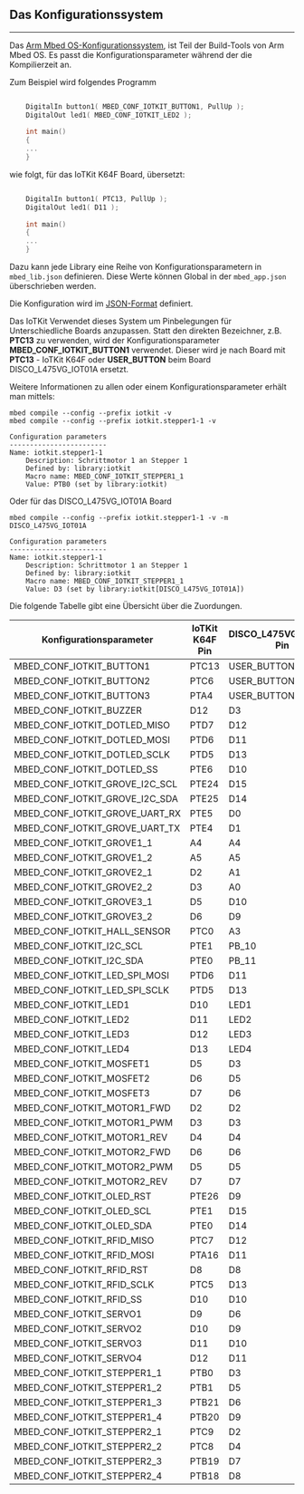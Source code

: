 ## Das Konfigurationssystem
***

Das [Arm Mbed OS-Konfigurationssystem](https://os.mbed.com/docs/mbed-os/latest/reference/configuration.html), ist Teil der Build-Tools von Arm Mbed OS. Es passt die Konfigurationsparameter während der die Kompilierzeit an.

Zum Beispiel wird folgendes Programm 

```cpp

    DigitalIn button1( MBED_CONF_IOTKIT_BUTTON1, PullUp );
    DigitalOut led1( MBED_CONF_IOTKIT_LED2 );
    
    int main()
    {
    ...
    }
```

wie folgt, für das IoTKit K64F Board, übersetzt:

```cpp

    DigitalIn button1( PTC13, PullUp );
    DigitalOut led1( D11 );
    
    int main()
    {
    ...
    }
```    

Dazu kann jede Library eine Reihe von Konfigurationsparametern in `mbed_lib.json` definieren. Diese Werte können  Global in der `mbed_app.json` überschrieben werden. 

Die Konfiguration wird im [JSON-Format](https://de.wikipedia.org/wiki/JavaScript_Object_Notation) definiert.

Das IoTKit Verwendet dieses System um Pinbelegungen für Unterschiedliche Boards anzupassen. Statt den direkten Bezeichner, z.B. **PTC13** zu verwenden, wird der Konfigurationsparameter **MBED_CONF_IOTKIT_BUTTON1** verwendet. Dieser wird je nach Board mit **PTC13** - IoTKit K64F oder **USER_BUTTON** beim Board DISCO_L475VG_IOT01A ersetzt.

Weitere Informationen zu allen oder einem Konfigurationsparameter erhält man mittels:

    mbed compile --config --prefix iotkit -v
    mbed compile --config --prefix iotkit.stepper1-1 -v
    
    Configuration parameters
    ------------------------
    Name: iotkit.stepper1-1
        Description: Schrittmotor 1 an Stepper 1
        Defined by: library:iotkit
        Macro name: MBED_CONF_IOTKIT_STEPPER1_1
        Value: PTB0 (set by library:iotkit)
    
Oder für das DISCO_L475VG_IOT01A Board

    mbed compile --config --prefix iotkit.stepper1-1 -v -m DISCO_L475VG_IOT01A
    
    Configuration parameters
    ------------------------
    Name: iotkit.stepper1-1
        Description: Schrittmotor 1 an Stepper 1
        Defined by: library:iotkit
        Macro name: MBED_CONF_IOTKIT_STEPPER1_1
        Value: D3 (set by library:iotkit[DISCO_L475VG_IOT01A])
   
Die folgende Tabelle gibt eine Übersicht über die Zuordungen. 

| Konfigurationsparameter | IoTKit K64F Pin | DISCO_L475VG_IOT01A Pin |
| ----------------------- | --------------- | ----------------------- |
| MBED_CONF_IOTKIT_BUTTON1 | PTC13 | USER_BUTTON |
| MBED_CONF_IOTKIT_BUTTON2 | PTC6 | USER_BUTTON |
| MBED_CONF_IOTKIT_BUTTON3 | PTA4 | USER_BUTTON |
| MBED_CONF_IOTKIT_BUZZER | D12 | D3 |
| MBED_CONF_IOTKIT_DOTLED_MISO | PTD7 | D12 |
| MBED_CONF_IOTKIT_DOTLED_MOSI | PTD6 | D11 |
| MBED_CONF_IOTKIT_DOTLED_SCLK | PTD5 | D13 |
| MBED_CONF_IOTKIT_DOTLED_SS | PTE6 | D10 |
| MBED_CONF_IOTKIT_GROVE_I2C_SCL | PTE24 | D15 |
| MBED_CONF_IOTKIT_GROVE_I2C_SDA | PTE25 | D14 |
| MBED_CONF_IOTKIT_GROVE_UART_RX | PTE5 | D0 |
| MBED_CONF_IOTKIT_GROVE_UART_TX | PTE4 | D1 |
| MBED_CONF_IOTKIT_GROVE1_1 | A4 | A4 |
| MBED_CONF_IOTKIT_GROVE1_2 | A5 | A5 |
| MBED_CONF_IOTKIT_GROVE2_1 | D2 | A1 |
| MBED_CONF_IOTKIT_GROVE2_2 | D3 | A0 |
| MBED_CONF_IOTKIT_GROVE3_1 | D5 | D10 |
| MBED_CONF_IOTKIT_GROVE3_2 | D6 | D9 |
| MBED_CONF_IOTKIT_HALL_SENSOR | PTC0 | A3 |
| MBED_CONF_IOTKIT_I2C_SCL | PTE1 | PB_10 |
| MBED_CONF_IOTKIT_I2C_SDA | PTE0 | PB_11 |
| MBED_CONF_IOTKIT_LED_SPI_MOSI | PTD6 | D11 |
| MBED_CONF_IOTKIT_LED_SPI_SCLK | PTD5 | D13 |
| MBED_CONF_IOTKIT_LED1 | D10 | LED1 |
| MBED_CONF_IOTKIT_LED2 | D11 | LED2 |
| MBED_CONF_IOTKIT_LED3 | D12 | LED3 |
| MBED_CONF_IOTKIT_LED4 | D13 | LED4 |
| MBED_CONF_IOTKIT_MOSFET1 | D5 | D3 |
| MBED_CONF_IOTKIT_MOSFET2 | D6 | D5 |
| MBED_CONF_IOTKIT_MOSFET3 | D7 | D6 |
| MBED_CONF_IOTKIT_MOTOR1_FWD | D2 | D2 |
| MBED_CONF_IOTKIT_MOTOR1_PWM | D3 | D3 |
| MBED_CONF_IOTKIT_MOTOR1_REV | D4 | D4 |
| MBED_CONF_IOTKIT_MOTOR2_FWD | D6 | D6 |
| MBED_CONF_IOTKIT_MOTOR2_PWM | D5 | D5 |
| MBED_CONF_IOTKIT_MOTOR2_REV | D7 | D7 |
| MBED_CONF_IOTKIT_OLED_RST | PTE26 | D9 |
| MBED_CONF_IOTKIT_OLED_SCL | PTE1 | D15 |
| MBED_CONF_IOTKIT_OLED_SDA | PTE0 | D14 |
| MBED_CONF_IOTKIT_RFID_MISO | PTC7 | D12 |
| MBED_CONF_IOTKIT_RFID_MOSI | PTA16 | D11 |
| MBED_CONF_IOTKIT_RFID_RST | D8 | D8 |
| MBED_CONF_IOTKIT_RFID_SCLK | PTC5 | D13 |
| MBED_CONF_IOTKIT_RFID_SS | D10 | D10 |
| MBED_CONF_IOTKIT_SERVO1 | D9 | D6 |
| MBED_CONF_IOTKIT_SERVO2 | D10 | D9 |
| MBED_CONF_IOTKIT_SERVO3 | D11 | D10 |
| MBED_CONF_IOTKIT_SERVO4 | D12 | D11 |
| MBED_CONF_IOTKIT_STEPPER1_1 | PTB0 | D3 |
| MBED_CONF_IOTKIT_STEPPER1_2 | PTB1 | D5 |
| MBED_CONF_IOTKIT_STEPPER1_3 | PTB21 | D6 |
| MBED_CONF_IOTKIT_STEPPER1_4 | PTB20 | D9 |
| MBED_CONF_IOTKIT_STEPPER2_1 | PTC9 | D2 |
| MBED_CONF_IOTKIT_STEPPER2_2 | PTC8 | D4 |
| MBED_CONF_IOTKIT_STEPPER2_3 | PTB19 | D7 |
| MBED_CONF_IOTKIT_STEPPER2_4 | PTB18 | D8 |


